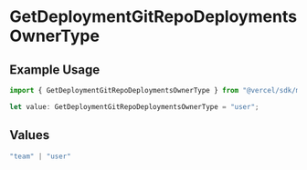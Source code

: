 # GetDeploymentGitRepoDeploymentsOwnerType

## Example Usage

```typescript
import { GetDeploymentGitRepoDeploymentsOwnerType } from "@vercel/sdk/models/operations";

let value: GetDeploymentGitRepoDeploymentsOwnerType = "user";
```

## Values

```typescript
"team" | "user"
```